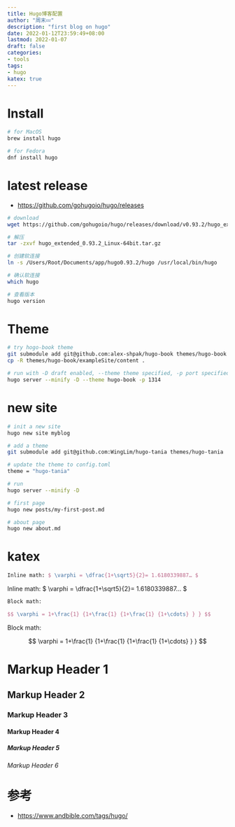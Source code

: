 ```yaml
---
title: Hugo博客配置
author: "周末💤"
description: "first blog on hugo"
date: 2022-01-12T23:59:49+08:00
lastmod: 2022-01-07
draft: false
categories:
- tools
tags: 
- hugo
katex: true
---
```




# Install
```bash
# for MacOS
brew install hugo

# for Fedora
dnf install hugo
```

# latest release
* https://github.com/gohugoio/hugo/releases
```bash
# download
wget https://github.com/gohugoio/hugo/releases/download/v0.93.2/hugo_extended_0.93.2_Linux-64bit.tar.gz

# 解压
tar -zxvf hugo_extended_0.93.2_Linux-64bit.tar.gz

# 创建软连接
ln -s /Users/Root/Documents/app/hugo0.93.2/hugo /usr/local/bin/hugo

# 确认软连接
which hugo

# 查看版本
hugo version
```



# Theme
```bash
# try hogo-book theme
git submodule add git@github.com:alex-shpak/hugo-book themes/hugo-book
cp -R themes/hugo-book/exampleSite/content .

# run with -D draft enabled, --theme theme specified, -p port specified
hugo server --minify -D --theme hugo-book -p 1314
```

# new site
```bash
# init a new site
hugo new site myblog

# add a theme
git submodule add git@github.com:WingLim/hugo-tania themes/hugo-tania

# update the theme to config.toml
theme = "hugo-tania"

# run
hugo server --minify -D 

# first page
hugo new posts/my-first-post.md

# about page
hugo new about.md
```

# katex
```latex
Inline math: $ \varphi = \dfrac{1+\sqrt5}{2}= 1.6180339887… $
```

Inline math: $ \varphi = \dfrac{1+\sqrt5}{2}= 1.6180339887… $

```latex
Block math:

$$ \varphi = 1+\frac{1} {1+\frac{1} {1+\frac{1} {1+\cdots} } } $$
```

Block math:

$$ \varphi = 1+\frac{1} {1+\frac{1} {1+\frac{1} {1+\cdots} } } $$

# Markup Header 1
## Markup Header 2
### Markup Header 3
#### Markup Header 4
##### Markup Header 5
###### Markup Header 6

# 参考
* https://www.andbible.com/tags/hugo/